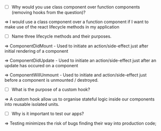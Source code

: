 - [ ] Why would you use class component over function components (removing hooks from the question)?

=> I would use a class component over a function component if I want to make use of the react lifecycle methods in my application

- [ ] Name three lifecycle methods and their purposes.

=> ComponentDidMount - Used to initiate an action/side-effect just after initial rendering of a component

=> ComponentDidUpdate - Used to initiate an action/side-effect just after an update has occured on a component 

=> ComponentWillUnmount - Used to initiate and action/side-effect just before a component is unmounted / destroyed.

- [ ] What is the purpose of a custom hook?

=> A custom hook allow us to organise stateful logic inside our components into reusable isolated units.

- [ ] Why is it important to test our apps?

=> Testing minimizes the risk of bugs finding their way into production code;